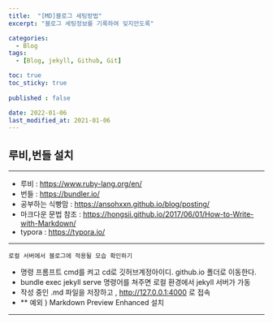 ```yaml
---
title:  "[MD]블로그 세팅방법"
excerpt: "블로그 세팅정보를 기록하여 잊지안도록"

categories:
  - Blog
tags:
  - [Blog, jekyll, Github, Git]

toc: true
toc_sticky: true
 
published : false 

date: 2022-01-06
last_modified_at: 2021-01-06
---
```


## 루비,번들 설치 

***
- 루비 : https://www.ruby-lang.org/en/  
- 번들 : https://bundler.io/  
- 공부하는 식빵맘 : https://ansohxxn.github.io/blog/posting/
- 마크다운 문법 참조 : https://hongsii.github.io/2017/06/01/How-to-Write-with-Markdown/  
- typora : https://typora.io/

***
    로컬 서버에서 블로그에 적용될 모습 확인하기    
- 명령 프롬프트 cmd를 켜고 cd로 깃허브계정아이디. github.io 폴더로 이동한다.  
- bundle exec jekyll serve 명령어를 쳐주면 로컬 환경에서 jekyll 서버가 가동
- 작성 중인 .md 파일을 저장하고 , http://127.0.0.1:4000 로 접속  
- ** 예외 ) Markdown Preview Enhanced 설치
***

    


